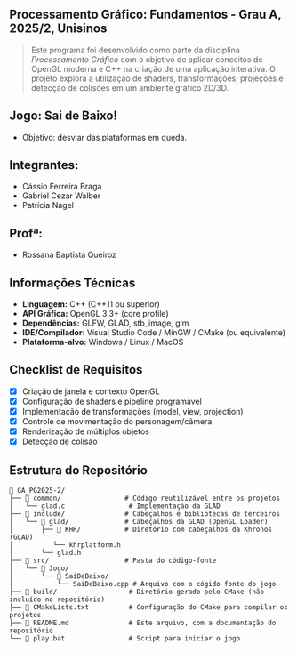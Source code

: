 ## Processamento Gráfico: Fundamentos - Grau A, 2025/2, Unisinos
> Este programa foi desenvolvido como parte da disciplina *Processamento Gráfico* com o objetivo de aplicar conceitos de OpenGL moderna e C++ na criação de uma aplicação interativa. O projeto explora a utilização de shaders, transformações, projeções e detecção de colisões em um ambiente gráfico 2D/3D.

## Jogo: Sai de Baixo!
- Objetivo: desviar das plataformas em queda.

## Integrantes: 
- Cássio Ferreira Braga
- Gabriel Cezar Walber
- Patrícia Nagel

## Profª:
- Rossana Baptista Queiroz

## Informações Técnicas

- **Linguagem:** C++ (C++11 ou superior)  
- **API Gráfica:** OpenGL 3.3+ (core profile)  
- **Dependências:** GLFW, GLAD, stb_image, glm 
- **IDE/Compilador:** Visual Studio Code / MinGW / CMake (ou equivalente)  
- **Plataforma-alvo:** Windows / Linux / MacOS  

## Checklist de Requisitos

- [x] Criação de janela e contexto OpenGL  
- [x] Configuração de shaders e pipeline programável  
- [X] Implementação de transformações (model, view, projection)  
- [X] Controle de movimentação do personagem/câmera  
- [X] Renderização de múltiplos objetos  
- [X] Detecção de colisão

## Estrutura do Repositório

```plaintext
📂 GA_PG2025-2/
├── 📂 common/                # Código reutilizável entre os projetos
│   └── glad.c                # Implementação da GLAD
├── 📂 include/               # Cabeçalhos e bibliotecas de terceiros
│   └── 📂 glad/              # Cabeçalhos da GLAD (OpenGL Loader)
│       ├── 📂 KHR/           # Diretório com cabeçalhos da Khronos (GLAD)
│          └── khrplatform.h
│       └── glad.h
├── 📂 src/                   # Pasta do código-fonte
│   └── 📂 Jogo/
│       └── 📂 SaiDeBaixo/
│           └── SaiDeBaixo.cpp # Arquivo com o cógido fonte do jogo
├── 📂 build/                  # Diretório gerado pelo CMake (não incluído no repositório)
├── 📄 CMakeLists.txt          # Configuração do CMake para compilar os projetos
├── 📄 README.md               # Este arquivo, com a documentação do repositório
└── 📄 play.bat                # Script para iniciar o jogo
```
